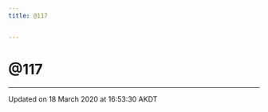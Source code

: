 ```yaml
---
title: @117


---
```


# @117























-------------------------------

Updated on 18 March 2020 at 16:53:30 AKDT